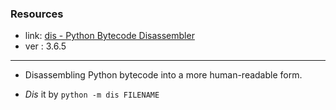 ### Resources 
- link: [dis - Python Bytecode Disassembler](https://pymotw.com/3/dis/index.html)
- ver : 3.6.5

<hr>

- Disassembling Python bytecode into a more human-readable form.
    
- *Dis* it by ```python -m dis FILENAME```
